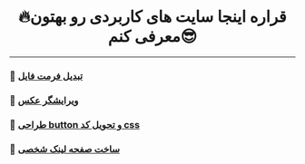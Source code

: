 <h1 align="center">🔥قراره اینجا سایت های کاربردی رو بهتون معرفی کنم😎</h1>

<hr></hr>

### 🔸 [تبدیل فرمت فایل](https://convertio.co/)
### 🔹 [ویرایشگر عکس](https://www.photopea.com/)
### 🔸 [طراحی button و تحویل کد css](https://enjoycss.com/)
### 🔹 [ساخت صفحه لینک شخصی](https://zil.ink/)
